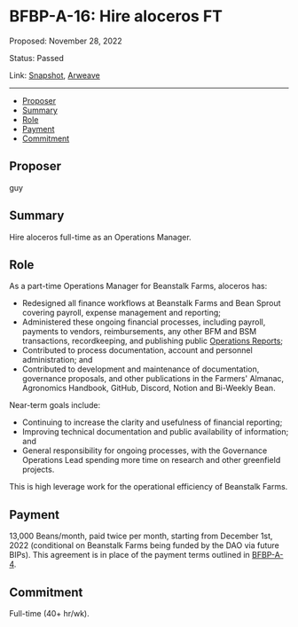 # BFBP-A-16: Hire aloceros FT

Proposed: November 28, 2022

Status: Passed

Link: [Snapshot](https://snapshot.org/#/beanstalkfarmsbudget.eth/proposal/0xb79a25d46af641bd24ce48b5696a15ee36d9c01b265c79ed8a07642ec65e8fb2), [Arweave](https://arweave.net/WbS_crkscq-_sk0VSRhIkxcUuZk6Y9WAEgjAsuG0uF4)

---

- [Proposer](#proposer)
- [Summary](#summary)
- [Role](#role)
- [Payment](#payment)
- [Commitment](#commitment)

## Proposer

guy

## Summary

Hire aloceros full-time as an Operations Manager.

## Role

As a part-time Operations Manager for Beanstalk Farms, aloceros has:
* Redesigned all finance workflows at Beanstalk Farms and Bean Sprout covering payroll, expense management and reporting;
* Administered these ongoing financial processes, including payroll, payments to vendors, reimbursements, any other BFM and BSM transactions, recordkeeping, and publishing public [Operations Reports](https://github.com/BeanstalkFarms/Beanstalk-Farms-Operations);
* Contributed to process documentation, account and personnel administration; and
* Contributed to development and maintenance of documentation, governance proposals, and other publications in the Farmers' Almanac, Agronomics Handbook, GitHub, Discord, Notion and Bi-Weekly Bean.

Near-term goals include:
* Continuing to increase the clarity and usefulness of financial reporting;
* Improving technical documentation and public availability of information; and
* General responsibility for ongoing processes, with the Governance Operations Lead spending more time on research and other greenfield projects. 

This is high leverage work for the operational efficiency of Beanstalk Farms.

## Payment

13,000 Beans/month, paid twice per month, starting from December 1st, 2022 (conditional on Beanstalk Farms being funded by the DAO via future BIPs). This agreement is in place of the payment terms outlined in [BFBP-A-4](https://arweave.net/P2Kqtc1l9GY17vafcNmUJekIfkB-JTflUxk_8bMnESQ).

## Commitment

Full-time (40+ hr/wk).
